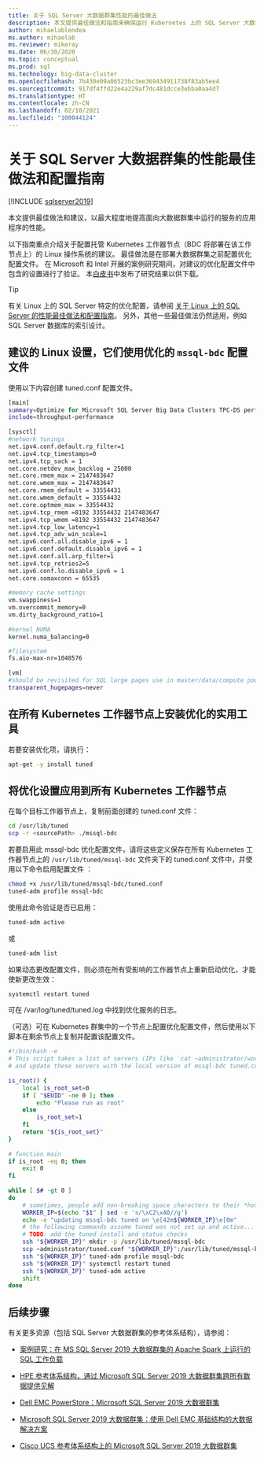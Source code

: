 ```yaml
---
title: 关于 SQL Server 大数据群集性能的最佳做法
description: 本文提供最佳做法和指南来确保运行 Kubernetes 上的 SQL Server 大数据群集时性能最佳
author: mihaelablendea
ms.author: mihaelab
ms.reviewer: mikeray
ms.date: 06/30/2020
ms.topic: conceptual
ms.prod: sql
ms.technology: big-data-cluster
ms.openlocfilehash: 7b430e09a06523bc3ee369434911738f83ab5ee4
ms.sourcegitcommit: 917df4ffd22e4a229af7dc481dcce3ebba0aa4d7
ms.translationtype: HT
ms.contentlocale: zh-CN
ms.lasthandoff: 02/10/2021
ms.locfileid: "100044124"
---
```

# <a name="performance-best-practices-and-configuration-guidelines-for-sql-server-big-data-clusters"></a>关于 SQL Server 大数据群集的性能最佳做法和配置指南

[!INCLUDE [sqlserver2019](../includes/applies-to-version/sqlserver2019.md)]

本文提供最佳做法和建议，以最大程度地提高面向大数据群集中运行的服务的应用程序的性能。

以下指南重点介绍关于配置托管 Kubernetes 工作器节点（BDC 将部署在该工作节点上）的 Linux 操作系统的建议。 最佳做法是在部署大数据群集之前配置优化配置文件。 在 Microsoft 和 Intel 开展的案例研究期间，对建议的优化配置文件中包含的设置进行了验证。 本[白皮书](https://aka.ms/sql-bdc-spark-perf/)中发布了研究结果以供下载。

> [!TIP]
> 有关 Linux 上的 SQL Server 特定的优化配置，请参阅 [关于 Linux 上的 SQL Server 的性能最佳做法和配置指南](../linux/sql-server-linux-performance-best-practices.md)。 另外，其他一些最佳做法仍然适用，例如 SQL Server 数据库的索引设计。

## <a name="proposed-linux-settings-using-a-tuned-mssql-bdc-profile"></a>建议的 Linux 设置，它们使用优化的 `mssql-bdc` 配置文件

使用以下内容创建 tuned.conf 配置文件。

```bash
[main]
summary=Optimize for Microsoft SQL Server Big Data Clusters TPC-DS performance
include=throughput-performance
 
[sysctl]
#network tunings
net.ipv4.conf.default.rp_filter=1
net.ipv4.tcp_timestamps=0
net.ipv4.tcp_sack = 1
net.core.netdev_max_backlog = 25000
net.core.rmem_max = 2147483647
net.core.wmem_max = 2147483647
net.core.rmem_default = 33554431
net.core.wmem_default = 33554432
net.core.optmem_max = 33554432
net.ipv4.tcp_rmem =8192 33554432 2147483647
net.ipv4.tcp_wmem =8192 33554432 2147483647
net.ipv4.tcp_low_latency=1
net.ipv4.tcp_adv_win_scale=1
net.ipv6.conf.all.disable_ipv6 = 1
net.ipv6.conf.default.disable_ipv6 = 1
net.ipv4.conf.all.arp_filter=1
net.ipv4.tcp_retries2=5
net.ipv6.conf.lo.disable_ipv6 = 1
net.core.somaxconn = 65535
 
#memory cache settings
vm.swappiness=1
vm.overcommit_memory=0
vm.dirty_background_ratio=1
 
#kernel NUMA
kernel.numa_balancing=0

#filesystem
fs.aio-max-nr=1048576
 
[vm]
#should be revisited for SQL large pages use in master/data/compute pods
transparent_hugepages=never
```

## <a name="install-tuned-utility-on-all-the-kubernetes-worker-nodes"></a>在所有 Kubernetes 工作器节点上安装优化的实用工具

若要安装优化项，请执行：

```bash
apt-get -y install tuned
```

## <a name="apply-tuning-settings-to-all-kubernetes-worker-nodes"></a>将优化设置应用到所有 Kubernetes 工作器节点

在每个目标工作器节点上，复制前面创建的 tuned.conf 文件：

```bash
cd /usr/lib/tuned
scp -r <sourcePath> ./mssql-bdc
```

若要启用此 mssql-bdc 优化配置文件，请将这些定义保存在所有 Kubernetes 工作器节点上的 `/usr/lib/tuned/mssql-bdc` 文件夹下的 tuned.conf 文件中，并使用以下命令启用配置文件 ：

```bash
chmod +x /usr/lib/tuned/mssql-bdc/tuned.conf
tuned-adm profile mssql-bdc
```

使用此命令验证是否已启用：

```bash
tuned-adm active
```

或

```bash
tuned-adm list
```

如果动态更改配置文件，则必须在所有受影响的工作器节点上重新启动优化，才能使新更改生效：

```bash
systemctl restart tuned
```
 
可在 /var/log/tuned/tuned.log 中找到优化服务的日志。

（可选）可在 Kubernetes 群集中的一个节点上配置优化配置文件，然后使用以下脚本在剩余节点上复制并配置该配置文件。

```bash
#!/bin/bash -e
# This script takes a list of servers (IPs like `cat ~administrator/workerhosts)) as input
# and update these servers with the local version of mssql-bdc tuned.conf.
 
is_root() {
    local is_root_set=0
    if [ "$EUID" -ne 0 ]; then
        echo "Please run as root"
    else
        is_root_set=1
    fi
    return "${is_root_set}"
}
 
# function main
if is_root -eq 0; then
    exit 0
fi
 
while [ $# -gt 0 ]
do
    # sometimes, people add non-breaking space characters to their *host* files.
    WORKER_IP=$(echo "$1" | sed -e 's/\xC2\xA0//g')
    echo -e "updating mssql-bdc tuned on \e[42m${WORKER_IP}\e[0m"
    # the following commands assume tuned was not set up and active...
    # TODO: add the tuned install and status checks
    ssh "${WORKER_IP}" mkdir -p /usr/lib/tuned/mssql-bdc
    scp ~administrator/tuned.conf "${WORKER_IP}":/usr/lib/tuned/mssql-bdc/tuned.conf
    ssh "${WORKER_IP}" tuned-adm profile mssql-bdc
    ssh "${WORKER_IP}" systemctl restart tuned
    ssh "${WORKER_IP}" tuned-adm active
    shift
done

```

## <a name="next-steps"></a>后续步骤

有关更多资源（包括 SQL Server 大数据群集的参考体系结构），请参阅：

* [案例研究：在 MS SQL Server 2019 大数据群集的 Apache Spark 上运行的 SQL 工作负载](https://aka.ms/sql-bdc-spark-perf/)

* [HPE 参考体系结构，通过 Microsoft SQL Server 2019 大数据群集跨所有数据提供见解](https://h20195.www2.hpe.com/V2/GetDocument.aspx?docname=a50001963enw)

* [Dell EMC PowerStore：Microsoft SQL Server 2019 大数据群集](https://www.dellemc.com/resources/en-us/asset/white-papers/products/storage/h18231-dell-emc-powerstore-sql-server-big-data-clusters.pdf)

* [Microsoft SQL Server 2019 大数据群集：使用 Dell EMC 基础结构的大数据解决方案](https://infohub.delltechnologies.com/t/microsoft-sql-server-2019-big-data-clusters-a-big-data-solution-using-dell-emc-infrastructure/)

* [Cisco UCS 参考体系结构上的 Microsoft SQL Server 2019 大数据群集](https://www.cisco.com/c/en/us/solutions/collateral/data-center-virtualization/unified-computing/sql-server-on-big-data-cluster-on-ucs.html)